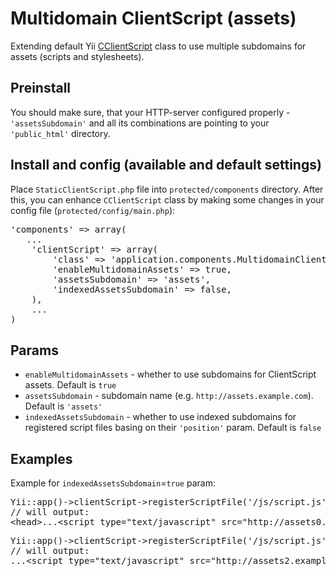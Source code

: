 Multidomain ClientScript (assets)
=================================
Extending default Yii [CClientScript](https://github.com/yiisoft/yii/blob/master/framework/web/CClientScript.php) class to use multiple subdomains for assets (scripts and stylesheets).

Preinstall
----------
You should make sure, that your HTTP-server configured properly - `'assetsSubdomain'` and all its combinations are pointing to your `'public_html'` directory.

Install and config (available and default settings)
---------------------------------------------------
Place `StaticClientScript.php` file into `protected/components` directory.
After this, you can enhance `CClientScript` class by making some changes in your config file (`protected/config/main.php`):

<pre>
'components' => array(
   ...
    'clientScript' => array(
        'class' => 'application.components.MultidomainClientScript',
        'enableMultidomainAssets' => true,
        'assetsSubdomain' => 'assets',
        'indexedAssetsSubdomain' => false,
    ),
    ...
)
</pre>

Params
------
- `enableMultidomainAssets` - whether to use subdomains for ClientScript assets. Default is `true`
- `assetsSubdomain` - subdomain name (e.g. `http://assets.example.com`). Default is `'assets'`
- `indexedAssetsSubdomain` - whether to use indexed subdomains for registered script files basing on their `'position'` param. Default is `false`

Examples
--------
Example for `indexedAssetsSubdomain`=`true` param:

<pre>Yii::app()->clientScript->registerScriptFile('/js/script.js', CClientScript::POS_HEAD)
// will output:
&lt;head&gt;...&lt;script type=&quot;text/javascript&quot; src=&quot;http://assets0.example.com/js/script.js&quot;&gt;&lt;/script&gt;...&lt;/head&gt;&#10;</pre>

<pre>Yii::app()->clientScript->registerScriptFile('/js/script.js', CClientScript::POS_END)
// will output:
...&lt;script type=&quot;text/javascript&quot; src=&quot;http://assets2.example.com/js/script.js&quot;&gt;&lt;/script&gt;&lt;/body&gt;</pre>
